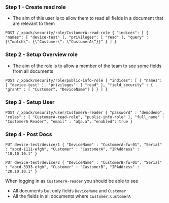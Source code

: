 ### Step 1 - Create read role
- The aim of this user is to allow them to read all fields in a document that are relevant to them

`POST /_xpack/security/role/CustomerA-read-role
{
  "indices": [
    {
      "names": [ "device-test" ],
      "privileges": [ "read" ],
      "query" : {\”match\”: {\”Customer\”: \”CustomerA\”}}”
    }
  ]
}`

### Step 2 - Setup Overview role
- The aim of the role is to allow a member of the team to see some fields from all documents

`POST /_xpack/security/role/public-info-role
{
  "indices": [
    {
      "names": [ "device-test" ],
      "privileges": [ "read" ],
      "field_security" : {
        "grant" : [ "Customer", "DeviceName"]
      }
    }
  ]
}`

### Step 3 - Setup User

`POST /_xpack/security/user/CustomerA-reader
{
  "password" : "demodemo",
  "roles" : [ "CustomerA-read-role", "public-info-role" ],
  "full_name" : "CustomerA Reader",
  "email" : "a@a.a",
  "enabled": true
}`

### Step 4 - Post Docs

`PUT device-test/device/1
{
    "DeviceName" : "CustomerA-fw-01",
    "Serial" : "abcd-1111-efgh",
    "Customer" : "CustomerA",
    "IPAddress" : "10.10.10.1"
}`

`PUT device-test/device/2
{
    "DeviceName" : "CustomerB-fw-01",
    "Serial" : "abcd-3333-efgh",
    "Customer" : "CustomerB",
    "IPAddress" : "20.10.10.1"
}`

When logging in as `CustomerA-reader` you should be able to see
- All documents but only fields `DeviceName` and `Customer`
- All the fields in all documents where `Customer:CustomerA`
